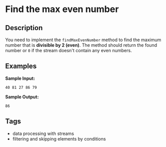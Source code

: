 # Find the max even number

## Description
You need to implement the `findMaxEvenNumber` method to find the maximum number that is **divisible by 2 (even)**. The method should return the found number or `0` if the stream doesn't contain any even numbers.

## Examples
**Sample Input:**
```console
40 81 27 86 79
```

**Sample Output:**
```console
86
```

## Tags
- data processing with streams
- filtering and skipping elements by conditions